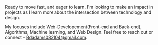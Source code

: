 Ready to move fast, and eager to learn. I'm looking to make an impact in projects as I learn more about the intersection between technology and design. 

My focuses include Web-Developement(Front-end and Back-end), Algorithms, Machine learning, and Web Design. Feel free to reach out or connect - Bdadams083104@gmail.com.
